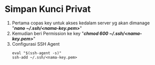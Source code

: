 # Simpan Kunci Privat
1. Pertama copas key untuk akses kedalam server yg akan dimanage "***nano ~/.ssh/<nama-key.pem>***"
2. Kemudian beri Permission ke key "***chmod 600 ~/.ssh/<nama-key.pem>***"
3. Configurasi SSH Agent
   ```
   eval "$(ssh-agent -s)"
   ssh-add ~/.ssh/<nama-key.pem>
   ```
